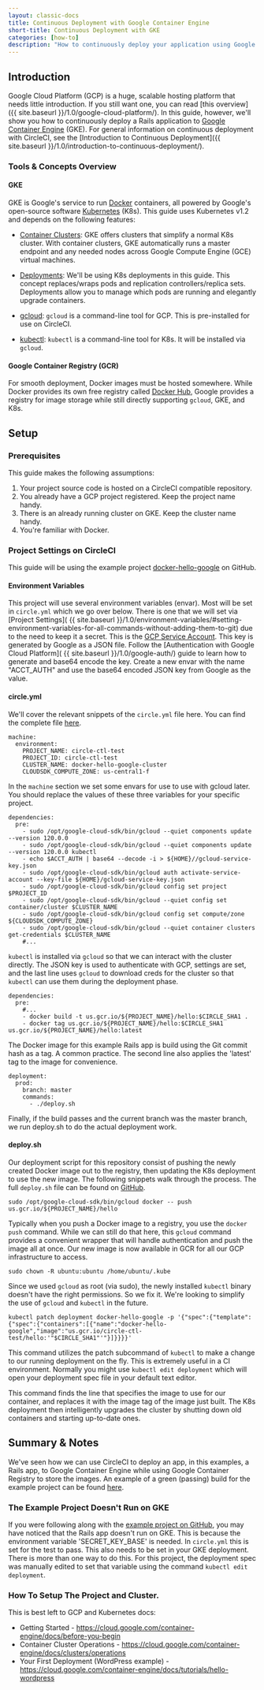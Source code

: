 ```yaml
---
layout: classic-docs
title: Continuous Deployment with Google Container Engine
short-title: Continuous Deployment with GKE
categories: [how-to]
description: "How to continuously deploy your application using Google Container Engine, Google Container Registry, and CircleCI."
---
```


## Introduction
Google Cloud Platform (GCP) is a huge, scalable hosting platform that needs little introduction. If you still want one, you can read [this overview]({{ site.baseurl }}/1.0/google-cloud-platform/). In this guide, however, we'll show you how to continuously deploy a Rails application to [Google Container Engine](https://cloud.google.com/container-engine/) (GKE). For general information on continuous deployment with CircleCI, see the [Introduction to Continuous Deployment]({{ site.baseurl }}/1.0/introduction-to-continuous-deployment/).

### Tools & Concepts Overview

#### GKE
GKE is Google's service to run [Docker](https://www.docker.com/) containers, all powered by Google's open-source software [Kubernetes](http://kubernetes.io/) (K8s). This guide uses Kubernetes v1.2 and depends on the following features:

- [Container Clusters](https://cloud.google.com/container-engine/docs/clusters/): GKE offers clusters that simplify a normal K8s cluster. With container clusters, GKE automatically runs a master endpoint and any needed nodes across Google Compute Engine (GCE) virtual machines.

- [Deployments](http://kubernetes.io/docs/user-guide/deployments/): We'll be using K8s deployments in this guide. This concept replaces/wraps pods and replication controllers/replica sets. Deployments allow you to manage which pods are running and elegantly upgrade containers.

- [gcloud](https://cloud.google.com/sdk/gcloud/): `gcloud` is a command-line tool for GCP. This is pre-installed for use on CircleCI.

- [kubectl](http://kubernetes.io/docs/user-guide/kubectl-overview/): `kubectl` is a command-line tool for K8s. It will be installed via `gcloud`.

#### Google Container Registry (GCR)
For smooth deployment, Docker images must be hosted somewhere. While Docker provides its own free registry called [Docker Hub](https://hub.docker.com/), Google provides a registry for image storage while still directly supporting `gcloud`, GKE, and K8s.

## Setup

### Prerequisites

This guide makes the following assumptions:

1. Your project source code is hosted on a CircleCI compatible repository.
1. You already have a GCP project registered. Keep the project name handy.
1. There is an already running cluster on GKE. Keep the cluster name handy.
1. You're familiar with Docker.

### Project Settings on CircleCI
This guide will be using the example project
[docker-hello-google](https://github.com/circleci/docker-hello-google) on GitHub.

#### Environment Variables
This project will use several environment variables (envar). Most will be set
in `circle.yml` which we go over below. There is one that we will set via
[Project Settings]( {{ site.baseurl }}/1.0/environment-variables/#setting-environment-variables-for-all-commands-without-adding-them-to-git)
due to the need to keep it a secret. This is the
[GCP Service Account](https://cloud.google.com/storage/docs/authentication#service_accounts).
This key is generated by Google as a JSON file. Follow the
[Authentication with Google Cloud Platform]( {{ site.baseurl }}/1.0/google-auth/)
guide to learn how to generate and base64 encode the key. Create a new envar
with the name "ACCT_AUTH" and use the base64 encoded JSON key from
Google as the value.

#### circle.yml
We'll cover the relevant snippets of the `circle.yml` file here. You can find
the complete file [here](https://github.com/circleci/docker-hello-google/blob/master/circle.yml).

```
machine:
  environment:
    PROJECT_NAME: circle-ctl-test
    PROJECT_ID: circle-ctl-test
    CLUSTER_NAME: docker-hello-google-cluster
    CLOUDSDK_COMPUTE_ZONE: us-central1-f
```

In the `machine` section we set some envars for use to use with gcloud later.
You should replace the values of these three variables for your specific project.

```
dependencies:
  pre:
    - sudo /opt/google-cloud-sdk/bin/gcloud --quiet components update --version 120.0.0
    - sudo /opt/google-cloud-sdk/bin/gcloud --quiet components update --version 120.0.0 kubectl
    - echo $ACCT_AUTH | base64 --decode -i > ${HOME}//gcloud-service-key.json
    - sudo /opt/google-cloud-sdk/bin/gcloud auth activate-service-account --key-file ${HOME}/gcloud-service-key.json
    - sudo /opt/google-cloud-sdk/bin/gcloud config set project $PROJECT_ID
    - sudo /opt/google-cloud-sdk/bin/gcloud --quiet config set container/cluster $CLUSTER_NAME
    - sudo /opt/google-cloud-sdk/bin/gcloud config set compute/zone ${CLOUDSDK_COMPUTE_ZONE}
    - sudo /opt/google-cloud-sdk/bin/gcloud --quiet container clusters get-credentials $CLUSTER_NAME
    #...
```

`kubectl` is installed via `gcloud` so that we can interact with the cluster
directly. The JSON key is used to authenticate with GCP, settings are set, and
the last line uses `gcloud` to download creds for the cluster so that `kubectl`
can use them during the deployment phase.

```
dependencies:
  pre:
    #...
    - docker build -t us.gcr.io/${PROJECT_NAME}/hello:$CIRCLE_SHA1 .
    - docker tag us.gcr.io/${PROJECT_NAME}/hello:$CIRCLE_SHA1 us.gcr.io/${PROJECT_NAME}/hello:latest
```

The Docker image for this example Rails app is build using the Git commit hash
as a tag. A common practice. The second line also applies the 'latest' tag to
the image for convenience.

```
deployment:
  prod:
    branch: master
    commands:
      - ./deploy.sh
```

Finally, if the build passes and the current branch was the master branch, we
run deploy.sh to do the actual deployment work.

#### deploy.sh
Our deployment script for this repository consist of pushing the newly created
Docker image out to the registry, then updating the K8s deployment to use the
new image. The following snippets walk through the process. The full
`deploy.sh` file can be found on
[GitHub](https://github.com/circleci/docker-hello-google/blob/master/deploy.sh).

```
sudo /opt/google-cloud-sdk/bin/gcloud docker -- push us.gcr.io/${PROJECT_NAME}/hello
```

Typically when you push a Docker image to a registry, you use the `docker push`
command. While we can still do that here, this `gcloud` command provides a
convenient wrapper that will handle authentication and push the image all at
once. Our new image is now available in GCR for all our GCP infrastructure to
access.

```
sudo chown -R ubuntu:ubuntu /home/ubuntu/.kube
```

Since we used `gcloud` as root (via sudo), the newly installed `kubectl` binary
doesn't have the right permissions. So we fix it. We're looking to simplify
the use of `gcloud` and `kubectl` in the future.

```
kubectl patch deployment docker-hello-google -p '{"spec":{"template":{"spec":{"containers":[{"name":"docker-hello-google","image":"us.gcr.io/circle-ctl-test/hello:'"$CIRCLE_SHA1"'"}]}}}}'

```

This command utilizes the patch subcommand of `kubectl` to make a change to our
running deployment on the fly. This is extremely useful in a CI environment.
Normally you might use `kubectl edit deployment` which will open your
deployment spec file in your default text editor.

This command finds the line that specifies the image to use for our container,
and replaces it with the image tag of the image just built. The K8s deployment
then intelligently upgrades the cluster by shutting down old containers and
starting up-to-date ones.

## Summary & Notes
We've seen how we can use CircleCI to deploy an app, in this examples, a Rails
app, to Google Container Engine while using Google Container Registry to store
the images. An example of a green (passing) build for the example project can
be found [here](https://circleci.com/gh/circleci/docker-hello-google/43).

### The Example Project Doesn't Run on GKE
If you were following along with the
[example project on GitHub](https://github.com/circleci/docker-hello-google),
you may have noticed that the Rails app doesn't run on GKE. This is because the
environment variable 'SECRET_KEY_BASE' is needed. In `circle.yml` this is set
for the test to pass. This also needs to be set in your GKE deployment. There
is more than one way to do this. For this project, the deployment spec was
manually edited to set that variable using the command
`kubectl edit deployment`.

### How To Setup The Project and Cluster.
This is best left to GCP and Kubernetes docs:

* Getting Started - <https://cloud.google.com/container-engine/docs/before-you-begin>
* Container Cluster Operations - <https://cloud.google.com/container-engine/docs/clusters/operations>
* Your First Deployment (WordPress example) - <https://cloud.google.com/container-engine/docs/tutorials/hello-wordpress>
